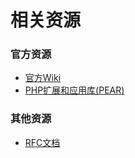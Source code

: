# 相关资源

### 官方资源

- [官方Wiki](https://wiki.php.net/)
- [PHP扩展和应用库(PEAR)](http://pear.php.net/)


### 其他资源

- [RFC文档](http://www.faqs.org/rfcs/)


